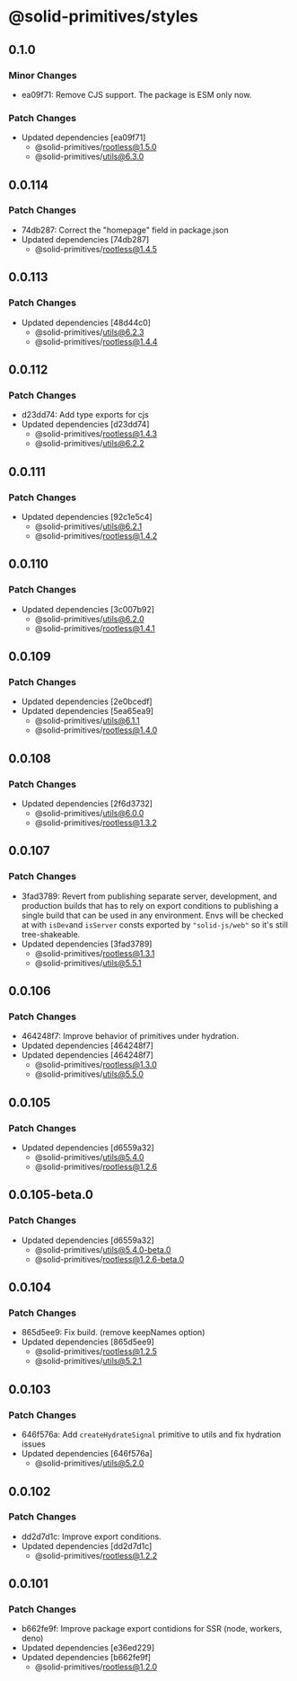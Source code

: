 # @solid-primitives/styles

## 0.1.0

### Minor Changes

- ea09f71: Remove CJS support. The package is ESM only now.

### Patch Changes

- Updated dependencies [ea09f71]
  - @solid-primitives/rootless@1.5.0
  - @solid-primitives/utils@6.3.0

## 0.0.114

### Patch Changes

- 74db287: Correct the "homepage" field in package.json
- Updated dependencies [74db287]
  - @solid-primitives/rootless@1.4.5

## 0.0.113

### Patch Changes

- Updated dependencies [48d44c0]
  - @solid-primitives/utils@6.2.3
  - @solid-primitives/rootless@1.4.4

## 0.0.112

### Patch Changes

- d23dd74: Add type exports for cjs
- Updated dependencies [d23dd74]
  - @solid-primitives/rootless@1.4.3
  - @solid-primitives/utils@6.2.2

## 0.0.111

### Patch Changes

- Updated dependencies [92c1e5c4]
  - @solid-primitives/utils@6.2.1
  - @solid-primitives/rootless@1.4.2

## 0.0.110

### Patch Changes

- Updated dependencies [3c007b92]
  - @solid-primitives/utils@6.2.0
  - @solid-primitives/rootless@1.4.1

## 0.0.109

### Patch Changes

- Updated dependencies [2e0bcedf]
- Updated dependencies [5ea65ea9]
  - @solid-primitives/utils@6.1.1
  - @solid-primitives/rootless@1.4.0

## 0.0.108

### Patch Changes

- Updated dependencies [2f6d3732]
  - @solid-primitives/utils@6.0.0
  - @solid-primitives/rootless@1.3.2

## 0.0.107

### Patch Changes

- 3fad3789: Revert from publishing separate server, development, and production builds that has to rely on export conditions
  to publishing a single build that can be used in any environment.
  Envs will be checked at with `isDev`and `isServer` consts exported by `"solid-js/web"` so it's still tree-shakeable.
- Updated dependencies [3fad3789]
  - @solid-primitives/rootless@1.3.1
  - @solid-primitives/utils@5.5.1

## 0.0.106

### Patch Changes

- 464248f7: Improve behavior of primitives under hydration.
- Updated dependencies [464248f7]
- Updated dependencies [464248f7]
  - @solid-primitives/rootless@1.3.0
  - @solid-primitives/utils@5.5.0

## 0.0.105

### Patch Changes

- Updated dependencies [d6559a32]
  - @solid-primitives/utils@5.4.0
  - @solid-primitives/rootless@1.2.6

## 0.0.105-beta.0

### Patch Changes

- Updated dependencies [d6559a32]
  - @solid-primitives/utils@5.4.0-beta.0
  - @solid-primitives/rootless@1.2.6-beta.0

## 0.0.104

### Patch Changes

- 865d5ee9: Fix build. (remove keepNames option)
- Updated dependencies [865d5ee9]
  - @solid-primitives/rootless@1.2.5
  - @solid-primitives/utils@5.2.1

## 0.0.103

### Patch Changes

- 646f576a: Add `createHydrateSignal` primitive to utils and fix hydration issues
- Updated dependencies [646f576a]
  - @solid-primitives/utils@5.2.0

## 0.0.102

### Patch Changes

- dd2d7d1c: Improve export conditions.
- Updated dependencies [dd2d7d1c]
  - @solid-primitives/rootless@1.2.2

## 0.0.101

### Patch Changes

- b662fe9f: Improve package export contidions for SSR (node, workers, deno)
- Updated dependencies [e36ed229]
- Updated dependencies [b662fe9f]
  - @solid-primitives/rootless@1.2.0
